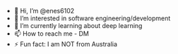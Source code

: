 - 👋 Hi, I’m @enes6102
- 👀 I’m interested in software engineering/development
- 🌱 I’m currently learning about deep learning
- 📫 How to reach me - DM
- ⚡ Fun fact: I am NOT from Australia
